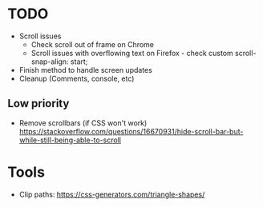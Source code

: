 # TODO

* Scroll issues
  * Check scroll out of frame on Chrome
  * Scroll issues with overflowing text on Firefox - check custom scroll-snap-align: start;
* Finish method to handle screen updates
* Cleanup (Comments, console, etc)

## Low priority

* Remove scrollbars (if CSS won't work) https://stackoverflow.com/questions/16670931/hide-scroll-bar-but-while-still-being-able-to-scroll

# Tools
 * Clip paths: https://css-generators.com/triangle-shapes/
